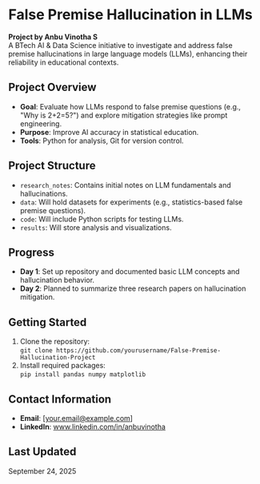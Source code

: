 # False Premise Hallucination in LLMs

**Project by Anbu Vinotha S**  
A BTech AI & Data Science initiative to investigate and address false premise hallucinations in large language models (LLMs), enhancing their reliability in educational contexts.

## Project Overview
- **Goal**: Evaluate how LLMs respond to false premise questions (e.g., "Why is 2+2=5?") and explore mitigation strategies like prompt engineering.
- **Purpose**: Improve AI accuracy in statistical education.
- **Tools**: Python for analysis, Git for version control.

## Project Structure
- `research_notes`: Contains initial notes on LLM fundamentals and hallucinations.
- `data`: Will hold datasets for experiments (e.g., statistics-based false premise questions).
- `code`: Will include Python scripts for testing LLMs.
- `results`: Will store analysis and visualizations.

## Progress
- **Day 1**: Set up repository and documented basic LLM concepts and hallucination behavior.
- **Day 2**: Planned to summarize three research papers on hallucination mitigation.

## Getting Started
1. Clone the repository:  
   `git clone https://github.com/yourusername/False-Premise-Hallucination-Project`
2. Install required packages:  
   `pip install pandas numpy matplotlib`



## Contact Information
- **Email**: [your.email@example.com]
- **LinkedIn**: www.linkedin.com/in/anbuvinotha


## Last Updated
September 24, 2025
